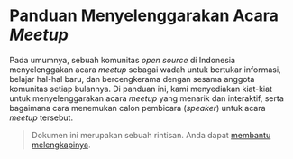 # Panduan Menyelenggarakan Acara _Meetup_

Pada umumnya, sebuah komunitas _open source_ di Indonesia menyelenggakan acara _meetup_ sebagai wadah untuk bertukar informasi, belajar hal-hal baru, dan bercengkerama dengan sesama anggota komunitas setiap bulannya. Di panduan ini, kami menyediakan kiat-kiat untuk menyelenggarakan acara _meetup_ yang menarik dan interaktif, serta bagaimana cara menemukan calon pembicara (_speaker_) untuk acara _meetup_ tersebut.

> Dokumen ini merupakan sebuah rintisan. Anda dapat [membantu melengkapinya](https://github.com/w3id/community-governance/issues/2).
